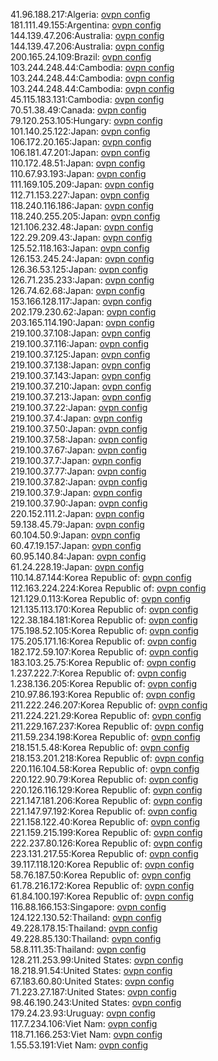 41.96.188.217:Algeria: [ovpn config](vpn/41_96_188_217.ovpn)  
181.111.49.155:Argentina: [ovpn config](vpn/181_111_49_155.ovpn)  
144.139.47.206:Australia: [ovpn config](vpn/144_139_47_206.ovpn)  
144.139.47.206:Australia: [ovpn config](vpn/144_139_47_206.ovpn)  
200.165.24.109:Brazil: [ovpn config](vpn/200_165_24_109.ovpn)  
103.244.248.44:Cambodia: [ovpn config](vpn/103_244_248_44.ovpn)  
103.244.248.44:Cambodia: [ovpn config](vpn/103_244_248_44.ovpn)  
103.244.248.44:Cambodia: [ovpn config](vpn/103_244_248_44.ovpn)  
45.115.183.131:Cambodia: [ovpn config](vpn/45_115_183_131.ovpn)  
70.51.38.49:Canada: [ovpn config](vpn/70_51_38_49.ovpn)  
79.120.253.105:Hungary: [ovpn config](vpn/79_120_253_105.ovpn)  
101.140.25.122:Japan: [ovpn config](vpn/101_140_25_122.ovpn)  
106.172.20.165:Japan: [ovpn config](vpn/106_172_20_165.ovpn)  
106.181.47.201:Japan: [ovpn config](vpn/106_181_47_201.ovpn)  
110.172.48.51:Japan: [ovpn config](vpn/110_172_48_51.ovpn)  
110.67.93.193:Japan: [ovpn config](vpn/110_67_93_193.ovpn)  
111.169.105.209:Japan: [ovpn config](vpn/111_169_105_209.ovpn)  
112.71.153.227:Japan: [ovpn config](vpn/112_71_153_227.ovpn)  
118.240.116.186:Japan: [ovpn config](vpn/118_240_116_186.ovpn)  
118.240.255.205:Japan: [ovpn config](vpn/118_240_255_205.ovpn)  
121.106.232.48:Japan: [ovpn config](vpn/121_106_232_48.ovpn)  
122.29.209.43:Japan: [ovpn config](vpn/122_29_209_43.ovpn)  
125.52.118.163:Japan: [ovpn config](vpn/125_52_118_163.ovpn)  
126.153.245.24:Japan: [ovpn config](vpn/126_153_245_24.ovpn)  
126.36.53.125:Japan: [ovpn config](vpn/126_36_53_125.ovpn)  
126.71.235.233:Japan: [ovpn config](vpn/126_71_235_233.ovpn)  
126.74.62.68:Japan: [ovpn config](vpn/126_74_62_68.ovpn)  
153.166.128.117:Japan: [ovpn config](vpn/153_166_128_117.ovpn)  
202.179.230.62:Japan: [ovpn config](vpn/202_179_230_62.ovpn)  
203.165.114.190:Japan: [ovpn config](vpn/203_165_114_190.ovpn)  
219.100.37.108:Japan: [ovpn config](vpn/219_100_37_108.ovpn)  
219.100.37.116:Japan: [ovpn config](vpn/219_100_37_116.ovpn)  
219.100.37.125:Japan: [ovpn config](vpn/219_100_37_125.ovpn)  
219.100.37.138:Japan: [ovpn config](vpn/219_100_37_138.ovpn)  
219.100.37.143:Japan: [ovpn config](vpn/219_100_37_143.ovpn)  
219.100.37.210:Japan: [ovpn config](vpn/219_100_37_210.ovpn)  
219.100.37.213:Japan: [ovpn config](vpn/219_100_37_213.ovpn)  
219.100.37.22:Japan: [ovpn config](vpn/219_100_37_22.ovpn)  
219.100.37.4:Japan: [ovpn config](vpn/219_100_37_4.ovpn)  
219.100.37.50:Japan: [ovpn config](vpn/219_100_37_50.ovpn)  
219.100.37.58:Japan: [ovpn config](vpn/219_100_37_58.ovpn)  
219.100.37.67:Japan: [ovpn config](vpn/219_100_37_67.ovpn)  
219.100.37.7:Japan: [ovpn config](vpn/219_100_37_7.ovpn)  
219.100.37.77:Japan: [ovpn config](vpn/219_100_37_77.ovpn)  
219.100.37.82:Japan: [ovpn config](vpn/219_100_37_82.ovpn)  
219.100.37.9:Japan: [ovpn config](vpn/219_100_37_9.ovpn)  
219.100.37.90:Japan: [ovpn config](vpn/219_100_37_90.ovpn)  
220.152.111.2:Japan: [ovpn config](vpn/220_152_111_2.ovpn)  
59.138.45.79:Japan: [ovpn config](vpn/59_138_45_79.ovpn)  
60.104.50.9:Japan: [ovpn config](vpn/60_104_50_9.ovpn)  
60.47.19.157:Japan: [ovpn config](vpn/60_47_19_157.ovpn)  
60.95.140.84:Japan: [ovpn config](vpn/60_95_140_84.ovpn)  
61.24.228.19:Japan: [ovpn config](vpn/61_24_228_19.ovpn)  
110.14.87.144:Korea Republic of: [ovpn config](vpn/110_14_87_144.ovpn)  
112.163.224.224:Korea Republic of: [ovpn config](vpn/112_163_224_224.ovpn)  
121.129.0.113:Korea Republic of: [ovpn config](vpn/121_129_0_113.ovpn)  
121.135.113.170:Korea Republic of: [ovpn config](vpn/121_135_113_170.ovpn)  
122.38.184.181:Korea Republic of: [ovpn config](vpn/122_38_184_181.ovpn)  
175.198.52.105:Korea Republic of: [ovpn config](vpn/175_198_52_105.ovpn)  
175.205.171.16:Korea Republic of: [ovpn config](vpn/175_205_171_16.ovpn)  
182.172.59.107:Korea Republic of: [ovpn config](vpn/182_172_59_107.ovpn)  
183.103.25.75:Korea Republic of: [ovpn config](vpn/183_103_25_75.ovpn)  
1.237.222.7:Korea Republic of: [ovpn config](vpn/1_237_222_7.ovpn)  
1.238.136.205:Korea Republic of: [ovpn config](vpn/1_238_136_205.ovpn)  
210.97.86.193:Korea Republic of: [ovpn config](vpn/210_97_86_193.ovpn)  
211.222.246.207:Korea Republic of: [ovpn config](vpn/211_222_246_207.ovpn)  
211.224.221.29:Korea Republic of: [ovpn config](vpn/211_224_221_29.ovpn)  
211.229.167.237:Korea Republic of: [ovpn config](vpn/211_229_167_237.ovpn)  
211.59.234.198:Korea Republic of: [ovpn config](vpn/211_59_234_198.ovpn)  
218.151.5.48:Korea Republic of: [ovpn config](vpn/218_151_5_48.ovpn)  
218.153.201.218:Korea Republic of: [ovpn config](vpn/218_153_201_218.ovpn)  
220.116.104.58:Korea Republic of: [ovpn config](vpn/220_116_104_58.ovpn)  
220.122.90.79:Korea Republic of: [ovpn config](vpn/220_122_90_79.ovpn)  
220.126.116.129:Korea Republic of: [ovpn config](vpn/220_126_116_129.ovpn)  
221.147.181.206:Korea Republic of: [ovpn config](vpn/221_147_181_206.ovpn)  
221.147.97.192:Korea Republic of: [ovpn config](vpn/221_147_97_192.ovpn)  
221.158.122.40:Korea Republic of: [ovpn config](vpn/221_158_122_40.ovpn)  
221.159.215.199:Korea Republic of: [ovpn config](vpn/221_159_215_199.ovpn)  
222.237.80.126:Korea Republic of: [ovpn config](vpn/222_237_80_126.ovpn)  
223.131.217.55:Korea Republic of: [ovpn config](vpn/223_131_217_55.ovpn)  
39.117.118.120:Korea Republic of: [ovpn config](vpn/39_117_118_120.ovpn)  
58.76.187.50:Korea Republic of: [ovpn config](vpn/58_76_187_50.ovpn)  
61.78.216.172:Korea Republic of: [ovpn config](vpn/61_78_216_172.ovpn)  
61.84.100.197:Korea Republic of: [ovpn config](vpn/61_84_100_197.ovpn)  
116.88.166.153:Singapore: [ovpn config](vpn/116_88_166_153.ovpn)  
124.122.130.52:Thailand: [ovpn config](vpn/124_122_130_52.ovpn)  
49.228.178.15:Thailand: [ovpn config](vpn/49_228_178_15.ovpn)  
49.228.85.130:Thailand: [ovpn config](vpn/49_228_85_130.ovpn)  
58.8.111.35:Thailand: [ovpn config](vpn/58_8_111_35.ovpn)  
128.211.253.99:United States: [ovpn config](vpn/128_211_253_99.ovpn)  
18.218.91.54:United States: [ovpn config](vpn/18_218_91_54.ovpn)  
67.183.60.80:United States: [ovpn config](vpn/67_183_60_80.ovpn)  
71.223.27.187:United States: [ovpn config](vpn/71_223_27_187.ovpn)  
98.46.190.243:United States: [ovpn config](vpn/98_46_190_243.ovpn)  
179.24.23.93:Uruguay: [ovpn config](vpn/179_24_23_93.ovpn)  
117.7.234.106:Viet Nam: [ovpn config](vpn/117_7_234_106.ovpn)  
118.71.166.253:Viet Nam: [ovpn config](vpn/118_71_166_253.ovpn)  
1.55.53.191:Viet Nam: [ovpn config](vpn/1_55_53_191.ovpn)  

